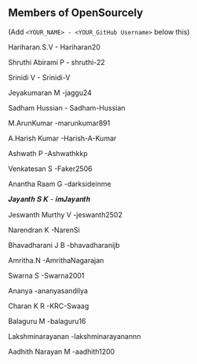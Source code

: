 ## Members of OpenSourcely

(Add `<YOUR_NAME> - <YOUR_GitHub Username>` below this)


Hariharan.S.V     - Hariharan20   

Shruthi Abirami P - shruthi-22  

Srinidi V         - Srinidi-V

Jeyakumaran M     -jaggu24

Sadham Hussian    - Sadham-Hussian

M.ArunKumar       -marunkumar891

A.Harish Kumar    -Harish-A-Kumar

Ashwath P         -Ashwathkkp

Venkatesan S       -Faker2506

Anantha Raam G   -darksideinme

𝑱𝒂𝒚𝒂𝒏𝒕𝒉 𝑺 𝑲       - 𝒊𝒎𝑱𝒂𝒚𝒂𝒏𝒕𝒉

Jeswanth Murthy V     -jeswanth2502

Narendran K         -NarenSi

Bhavadharani J B     -bhavadharanijb

Amritha.N            -AmrithaNagarajan

Swarna S            -Swarna2001

Ananya               -ananyasandilya

Charan K R            -KRC-Swaag

Balaguru M            -balaguru16

Lakshminarayanan -lakshminarayanannn

Aadhith Narayan M     -aadhith1200
